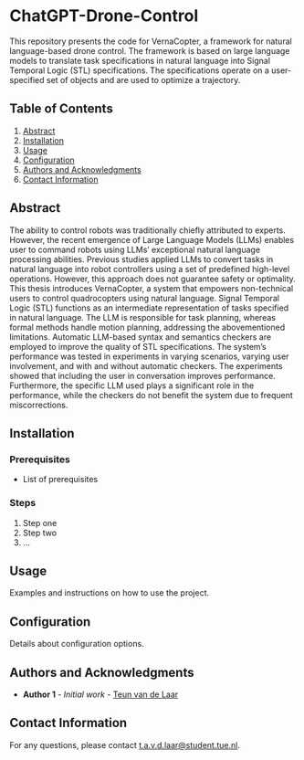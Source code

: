 # ChatGPT-Drone-Control

This repository presents the code for VernaCopter, a framework for natural language-based drone control. The framework is based on large language models to translate task specifications in natural language into Signal Temporal Logic (STL) specifications. The specifications operate on a user-specified set of objects and are used to optimize a trajectory.

## Table of Contents
1. [Abstract](#abstract)
2. [Installation](#installation)
3. [Usage](#usage)
4. [Configuration](#configuration)
5. [Authors and Acknowledgments](#authors-and-acknowledgments)
6. [Contact Information](#contact-information)

## Abstract

The ability to control robots was traditionally chiefly attributed to experts. However, the recent emergence
of Large Language Models (LLMs) enables user to command robots using LLMs’ exceptional natural language
processing abilities. Previous studies applied LLMs to convert tasks in natural language into robot controllers
using a set of predefined high-level operations. However, this approach does not guarantee safety or optimality. This
thesis introduces VernaCopter, a system that empowers non-technical users to control quadrocopters using natural
language. Signal Temporal Logic (STL) functions as an intermediate representation of tasks specified in natural
language. The LLM is responsible for task planning, whereas formal methods handle motion planning, addressing the
abovementioned limitations. Automatic LLM-based syntax and semantics checkers are employed to improve the quality
of STL specifications. The system’s performance was tested in experiments in varying scenarios, varying user involvement,
and with and without automatic checkers. The experiments showed that including the user in conversation improves
performance. Furthermore, the specific LLM used plays a significant role in the performance, while the checkers do
not benefit the system due to frequent miscorrections.

## Installation

### Prerequisites
- List of prerequisites

### Steps
1. Step one
2. Step two
3. ...

## Usage

Examples and instructions on how to use the project.

## Configuration

Details about configuration options.
<!-- 
## Contributing

Guidelines for contributing to the project. -->

## Authors and Acknowledgments

- **Author 1** - *Initial work* - [Teun van de Laar](https://github.com/TeunvdL)

## Contact Information

For any questions, please contact [t.a.v.d.laar@student.tue.nl](mailto:t.a.v.d.laar@student.tue.nl).
<!-- 
## FAQ

Frequently asked questions about the project.

## Additional Resources

Links to documentation, tutorials, and related projects. -->